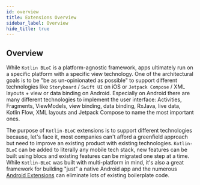 ```yaml
---
id: overview
title: Extensions Overview
sidebar_label: Overview
hide_title: true
---
```


## Overview

While `Kotlin BLoC` is a platform-agnostic framework, apps ultimately run on a specific platform with a specific view technology. One of the architectural goals is to be "be as un-opinionated as possible" to support different technologies like `Storyboard` / `Swift UI` on iOS or `Jetpack Compose` / XML layouts + view or data binding on Android. Especially on Android there are many different technologies to implement the user interface: Activities, Fragments, ViewModels, view binding, data binding, RxJava, live data, Kotlin Flow, XML layouts and Jetpack Compose to name the most important ones.

The purpose of `Kotlin-BLoC` extensions is to support different technologies because, let's face it, most companies can't afford a greenfield approach but need to improve an existing product with existing technologies. `Kotlin-BLoC` can be added to literally any mobile tech stack, new features can be built using blocs and existing features can be migrated one step at a time.
While `Kotlin-BLoC` was built with multi-platform in mind, it's also a great framework for building "just" a native Android app and the numerous [Android Extensions](./android/android_bloc_context) can eliminate lots of existing boilerplate code.
